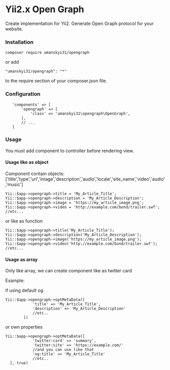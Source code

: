 # Yii2.x Open Graph
Create implementation for Yii2. Generate Open Graph protocol for your website.

### Installation

```
composer require umanskyi31/opengraph
```

or add 

```
"umanskyi31/opengraph": "*"
```

to the require section of your composer.json file.

### Configuration

```
   'components' => [
       'opengraph' => [
           'class' => 'umanskyi31\opengraph\OpenGraph',
       ],
       // ...
   ]
```

### Usage

You must add component to controller before rendering view.



#### Usage like as object
Component contain objects: ['title','type','url','image','description','audio','locale','site_name','video','audio','music']

```
Yii::$app->opengraph->title = 'My_Article_Title';
Yii::$app->opengraph->description = 'My_Article_Description';
Yii::$app->opengraph->image = 'https://my_article_image.png';
Yii::$app->opengraph->video = 'http://example.com/bond/trailer.swf';
//etc...

```  

or like as function

```
Yii::$app->opengraph->title('My_Article_Title');
Yii::$app->opengraph->description('My_Article_Description');
Yii::$app->opengraph->image('https://my_article_image.png');
Yii::$app->opengraph->video('http://example.com/bond/trailer.swf');
//etc...

``` 
#### Usage as array

Only like array, we can create component like as twitter card

Example:

if using default og
```
Yii::$app->opengraph->optMetaData([
            'title' => 'My_Article_Title',
            'description' => 'My_Article_Description'
            //etc..
        ])
```

or own properties 

```
Yii::$app->opengraph->optMetaData([
            'twitter:card' => 'summary',
            'twitter:site' => 'https://example.com/'
            //and you can use like that 
            'og:title' => 'My_Article_Title'
            //etc..
  ], true)
  
```